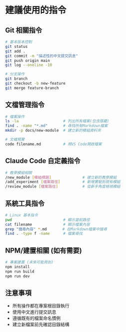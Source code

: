 # 建議使用的指令

## Git 相關指令
```bash
# 基本版本控制
git status
git add .
git commit -m "描述性的中文提交訊息"
git push origin main
git log --oneline -10

# 分支操作
git branch
git checkout -b new-feature
git merge feature-branch
```

## 文檔管理指令
```bash
# 檔案操作
ls -la                    # 列出所有檔案(包含隱藏)
find . -name "*.md"       # 尋找所有Markdown檔案
mkdir -p docs/new-module  # 建立新的模組資料夾

# 文檔預覽
code filename.md          # 用VS Code開啟檔案
```

## Claude Code 自定義指令
```bash
# 教學模組相關
/new_module [模組標題]              # 建立新的教學模組
/add_experiment [檔案路徑]          # 新增實驗到現有模組
/review_module [檔案路徑]           # 從新手角度檢視模組
```

## 系統工具指令
```bash
# Linux 基本指令
pwd                       # 顯示當前路徑
cat filename              # 顯示檔案內容
grep "搜尋內容" *.md       # 在Markdown檔案中搜尋
find . -type f -name      # 檔案尋找
```

## NPM/建置相關 (如有需要)
```bash
# 專案建置 (未來可能用到)
npm install
npm run build
npm run dev
```

## 注意事項
- 所有操作都在專案根目錄執行
- 使用中文進行提交訊息
- 遵循既有的檔案命名慣例
- 建立新檔案前先確認目錄結構